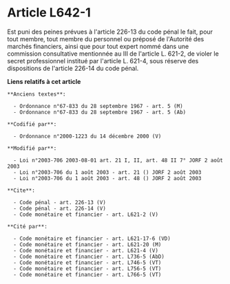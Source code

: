 # Article L642-1

Est puni des peines prévues à l'article 226-13 du code pénal le fait, pour tout membre, tout membre du personnel ou préposé
de l'Autorité des marchés financiers, ainsi que pour tout expert nommé dans une commission consultative mentionnée au III de
l'article L. 621-2, de violer le secret professionnel institué par l'article L. 621-4, sous réserve des dispositions de
l'article 226-14 du code pénal.

**Liens relatifs à cet article**

	**Anciens textes**:

	  - Ordonnance n°67-833 du 28 septembre 1967 - art. 5 (M)
	  - Ordonnance n°67-833 du 28 septembre 1967 - art. 5 (Ab)

	**Codifié par**:

	  - Ordonnance n°2000-1223 du 14 décembre 2000 (V)

	**Modifié par**:

	  - Loi n°2003-706 2003-08-01 art. 21 I, II, art. 48 II 7° JORF 2 août 2003
	  - Loi n°2003-706 du 1 août 2003 - art. 21 () JORF 2 août 2003
	  - Loi n°2003-706 du 1 août 2003 - art. 48 () JORF 2 août 2003

	**Cite**:

	  - Code pénal - art. 226-13 (V)
	  - Code pénal - art. 226-14 (V)
	  - Code monétaire et financier - art. L621-2 (V)

	**Cité par**:

	  - Code monétaire et financier - art. L621-17-6 (VD)
	  - Code monétaire et financier - art. L621-20 (M)
	  - Code monétaire et financier - art. L621-4 (V)
	  - Code monétaire et financier - art. L736-5 (AbD)
	  - Code monétaire et financier - art. L746-5 (VT)
	  - Code monétaire et financier - art. L756-5 (VT)
	  - Code monétaire et financier - art. L766-5 (VT)
